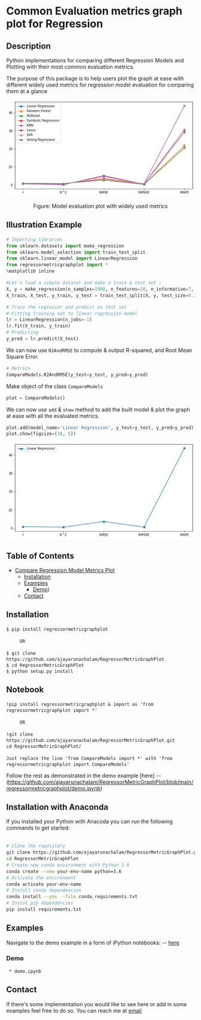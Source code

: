 #  Common Evaluation metrics graph plot for Regression 

## Description
Python implementations for comparing different Regression Models and Plotting with their most common evaluation metrics.

The purpose of this package is to help users plot the graph at ease with different widely used metrics for regression model evaluation for comparing them at a glance 

<p align="center">
    <img src="https://github.com/ajayarunachalam/RegressorMetricGraphPlot/blob/main/regressormetricgraphplot/example_plot.png" width="640"\>
</p>
<p align="center">
    Figure: Model evaluation plot with widely used metrics 
</p>

## Illustration Example

```python
# Importing libraries 
from sklearn.datasets import make_regression
from sklearn.model_selection import train_test_split
from sklearn.linear_model import LinearRegression
from regressormetricgraphplot import *
%matplotlib inline
```

```python
#Let's load a simple dataset and make a train & test set :
X, y = make_regression(n_samples=1000, n_features=10, n_informative=7, n_targets=1, random_state=0)
X_train, X_test, y_train, y_test = train_test_split(X, y, test_size=0.3, random_state=10)
```

```python
# Train the regressor and predict on test set 
# Fitting training set to linear regression model
lr = LinearRegression(n_jobs=-1)
lr.fit(X_train, y_train)
# Predicting
y_pred = lr.predict(X_test)
```

We can now use ``R2AndRMSE`` to compute & output R-squared, and Root Mean Square Error.

```python
# Metrics
CompareModels.R2AndRMSE(y_test=y_test, y_pred=y_pred)
```

Make object of the class ``CompareModels``

```python
plot = CompareModels()
```

We can now use ``add`` &  ``show`` method to add the built model & plot the graph at ease with all the evaluated metrics.

```python
plot.add(model_name='Linear Regression', y_test=y_test, y_pred=y_pred)
plot.show(figsize=(10, 5))
```

<p align="center">
    <img src="https://github.com/ajayarunachalam/RegressorMetricGraphPlot/blob/main/regressormetricgraphplot/LR_Metric_PLOT.png" width="640"\>
</p>

## Table of Contents
- [Compare Regression Model Metrics Plot](#regressormetricgraphplot)
  * [Installation](#installation)
  * [Examples](#examples)
    + [Demo](#Usage))
  * [Contact](#contact)

## Installation 
    $ pip install regressormetricgraphplot

         OR

    $ git clone https://github.com/ajayarunachalam/RegressorMetricGraphPlot
    $ cd RegressorMetricGraphPlot
    $ python setup.py install

## Notebook
    !pip install regressormetricgraphplot & import as 'from regressormetricgraphplot import *'

         OR

    !git clone https://github.com/ajayarunachalam/RegressorMetricGraphPlot.git
    cd RegressorMetricGraphPlot/

    Just replace the line 'from CompareModels import *' with 'from regressormetricgraphplot import CompareModels' 
Follow the rest as demonstrated in the demo example [here] -- (https://github.com/ajayarunachalam/RegressorMetricGraphPlot/blob/main/regressormetricgraphplot/demo.ipynb) 

## Installation with Anaconda

If you installed your Python with Anacoda you can run the following commands to get started:
```bash

# Clone the repository 
git clone https://github.com/ajayarunachalam/RegressorMetricGraphPlot.git
cd RegressorMetricGraphPlot
# Create new conda environment with Python 3.6
conda create --new your-env-name python=3.6
# Activate the environment
conda activate your-env-name
# Install conda dependencies
conda install --yes --file conda_requirements.txt
# Instal pip dependencies
pip install requirements.txt
```



## Examples
Navigate to the demo example in a form of iPython notebooks: -- [here](https://github.com/ajayarunachalam/RegressorMetricGraphPlot/blob/main/regressormetricgraphplot/demo.ipynb)


### Demo
     * demo.ipynb 

## Contact
If there's some implementation you would like to see here or add in some examples feel free to do so. You can reach me at [email](mailto:ajay.arunachalam08@gmail.com)
